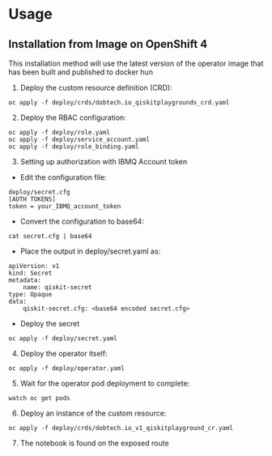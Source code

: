 # Usage

  

## Installation from Image on OpenShift 4

  

This installation method will use the latest version of the operator image that has been built and published to docker hun

  

1. Deploy the custom resource definition (CRD):

```
oc apply -f deploy/crds/dobtech.io_qiskitplaygrounds_crd.yaml

```

 2. Deploy the RBAC configuration:
```
oc apply -f deploy/role.yaml
oc apply -f deploy/service_account.yaml
oc apply -f deploy/role_binding.yaml
```
 3. Setting up authorization with IBMQ Account token
 
 - Edit the configuration file:
```
deploy/secret.cfg
[AUTH TOKENS]
token = your_IBMQ_account_token
```
   - Convert the configuration to base64:
```
cat secret.cfg | base64
```
  - Place the output in deploy/secret.yaml as:
```
apiVersion: v1
kind: Secret
metadata:
	name: qiskit-secret
type: Opaque
data:
	qiskit-secret.cfg: <base64 encoded secret.cfg>
```
  - Deploy the secret
```
oc apply -f deploy/secret.yaml

```
4. Deploy the operator itself:

```
oc apply -f deploy/operator.yaml
```
5. Wait for the operator pod deployment to complete:
```
watch oc get pods
```

6. Deploy an instance of the custom resource:
```
oc apply -f deploy/crds/dobtech.io_v1_qiskitplayground_cr.yaml
```
7. The notebook is found on the exposed route